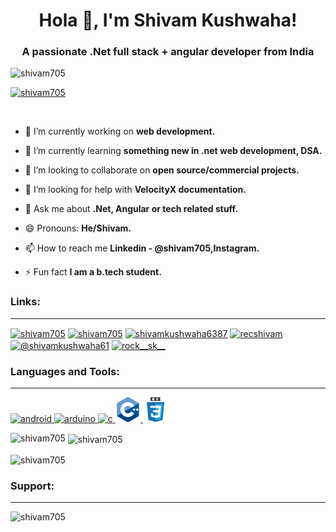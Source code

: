 <h1 align="center">Hola 👋, I'm Shivam Kushwaha!</h1>

<h3 align="center">A passionate .Net full stack + angular developer from India</h3>

<p align="left"> <img src="https://komarev.com/ghpvc/?username=shivam705&label=Profile%20views&color=0e75b6&style=flat" alt="shivam705" /> </p>

<p align="left"> <a href="https://github.com/ryo-ma/github-profile-trophy"><img src="https://github-profile-trophy.vercel.app/?username=shivam705" alt="shivam705" /></a> </p> <p align="left"> <a href="https://twitter.com/" target="blank"><img src="https://img.shields.io/twitter/follow/?logo=twitter&style=for-the-badge" alt="" /></a> </p>


- 🔭 I’m currently working on **web development.**

- 🌱 I’m currently learning **something new in .net web development, DSA.**

- 👯 I’m looking to collaborate on **open source/commercial projects.**

- 🤝 I’m looking for help with **VelocityX documentation.**

- 💬 Ask me about **.Net, Angular or tech related stuff.**
 
- 😄 Pronouns: **He/Shivam.**

- 📫 How to reach me **Linkedin - @shivam705,Instagram.**

- ⚡ Fun fact **I am a b.tech student.**


<h3 align="left">Links:</h3>
<hr>
<p align="left">
<a href="https://linkedin.com/in/shivam705" target="blank"><img align="center" src="https://cplfoundation.org/wp-content/uploads/2021/05/LinkedIn.jpg" alt="shivam705" height="30" width="40" /></a>   <a href="https://www.codechef.com/users/shivam705" target="blank"><img align="center" src="https://cdn.jsdelivr.net/npm/simple-icons@3.1.0/icons/codechef.svg" alt="shivam705" height="30" width="40" /></a>   <a href="https://www.hackerrank.com/shivamkushwaha6387" target="blank"><img align="center" src="https://cdn4.iconfinder.com/data/icons/logos-and-brands-1/512/160_Hackerrank_logo_logos-512.png" alt="shivamkushwaha6387" height="30" width="40" /></a>   <a href="https://www.leetcode.com/recshivam" target="blank"><img align="center" src="https://upload.wikimedia.org/wikipedia/commons/8/8e/LeetCode_Logo_1.png" alt="recshivam" height="30" width="40" /></a>   <a href="https://www.hackerearth.com/@shivamkushwaha61" target="blank"><img align="center" src="https://cdn.icon-icons.com/icons2/2389/PNG/512/hackerearth_logo_icon_145208.png" alt="@shivamkushwaha61" height="30" width="40" /></a>           <a href="https://instagram.com/rock__sk__" target="blank"><img align="center" src="https://cdn.worldvectorlogo.com/logos/instagram-2-1.svg" alt="rock__sk__" height="30" width="40" /></a>
</p>

<h3 align="left">Languages and Tools:</h3>
<hr>
<p align="left"> <a href="https://dotnet.microsoft.com/en-us/" target="_blank"> <img src="https://encrypted-tbn0.gstatic.com/images?q=tbn:ANd9GcQJGOQ3Bg50SQKLrC_hgFa3LgLvneWbe47gd96T1WJwvQ&usqp=CAU&ec=48665701" alt="android" width="40" height="40"/> </a>   
 <a href="https://angular.io/" target="_blank"> <img src="https://upload.wikimedia.org/wikipedia/commons/thumb/c/cf/Angular_full_color_logo.svg/800px-Angular_full_color_logo.svg.png" alt="arduino" width="40" height="40"/> </a>   
 <a href="https://learn.microsoft.com/en-us/dotnet/csharp/" target="_blank"> <img src="https://static.javatpoint.com/csharp/images/c-sharp.png" alt="c" width="40" height="40"/> </a>   
 <a href="https://www.w3schools.com/cpp/" target="_blank"> <img src="https://raw.githubusercontent.com/devicons/devicon/master/icons/cplusplus/cplusplus-original.svg" alt="cplusplus" width="40" height="40"/> </a>   
 <a href="https://www.w3schools.com/css/" target="_blank"> <img src="https://raw.githubusercontent.com/devicons/devicon/master/icons/css3/css3-original-wordmark.svg" alt="css3" width="40" height="40"/> </a>   
</p>


<p><img align="left" src="https://github-readme-stats.vercel.app/api/top-langs?username=shivam705&show_icons=true&locale=en&layout=compact" alt="shivam705" /></p> <p>&nbsp;<img align="center" src="https://github-readme-stats.vercel.app/api?username=shivam705&show_icons=true&locale=en" alt="shivam705" /></p>

<p><img align="center" src="https://github-readme-streak-stats.herokuapp.com/?user=shivam705&" alt="shivam705" /></p>



<h3 align="left">Support:</h3><hr>
<p><a href="https://www.buymeacoffee.com/shivam705"> <img align="left" src="https://cdn.buymeacoffee.com/buttons/v2/default-yellow.png" height="50" width="210" alt="shivam705" /></a></p><br><br>
